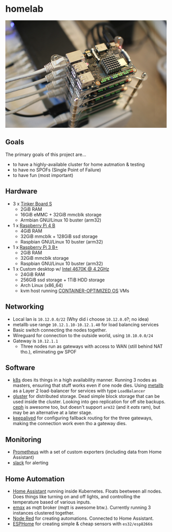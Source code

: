 # homelab

![homelab](/media/homelab_1.jpg)

## Goals

The primary goals of this project are...

- to have a highly-available cluster for home autmation & testing
- to have no SPOFs (Single Point of Failure)
- to have fun (most important)

## Hardware

- 3 x [Tinker Board S](https://www.asus.com/no/Single-Board-Computer/Tinker-Board-S/)
  - 2GiB RAM
  - 16GiB eMMC + 32GiB mmcblk storage
  - Armbian GNU/Linux 10 buster (arm32)
- 1 x [Raspberry Pi 4 B](https://www.raspberrypi.org/products/raspberry-pi-4-model-b/)
  - 4GiB RAM
  - 32GiB mmcblk + 128GiB ssd storage
  - Raspbian GNU/Linux 10 buster (arm32)
- 1 x [Raspberry Pi 3 B+](https://www.raspberrypi.org/products/raspberry-pi-3-model-b-plus/)
  - 2GiB RAM
  - 32GiB mmcblk storage
  - Raspbian GNU/Linux 10 buster (arm32)
- 1 x Custom desktop w/ [Intel 4670K @ 4.2GHz](https://ark.intel.com/content/www/us/en/ark/products/75048/intel-core-i5-4670k-processor-6m-cache-up-to-3-80-ghz.html)
  - 24GiB RAM
  - 256GiB ssd storage + 1TiB HDD storage
  - Arch Linux (x86_64)
  - kvm host running [CONTAINER-OPTIMIZED OS](https://cloud.google.com/container-optimized-os/) VMs

## Networking

- Local lan is `10.12.0.0/22` (Why did i choose `10.12.0.0`?; no idea)
- metallb use range `10.12.1.10-10.12.1.40` for load balancing services
- Basic switch connecting the nodes together.
- Wireguard for connection to the outside world, using `10.10.0.0/24`
- Gateway is `10.12.1.1`
  - Three nodes run as gateways with access to WAN (still behind NAT tho.), eliminating gw SPOF

## Software

- [k8s](https://k8s.io) does its things in a high availability manner. Running 3 nodes as masters, ensuring that stuff works even if one node dies. Using [metallb](https://metallb.universe.tf/) as a Layer 2 load-balancer for services with type `LoadBalancer`
- [gluster](https://www.gluster.org/) for distributed storage. Dead simple block storage that can be used inside the cluster. Looking into geo replication for off site backups. [ceph](https://ceph.io/) is awesome too, but doesn't support `arm32` (and it _eats_ ram), but may be an alternative at a later stage.
- [keepalived](https://www.keepalived.org/) for configuring fallback routing for the three gateways, making the connection work even tho a gateway dies.

## Monitoring

- [Prometheus](https://prometheus.io/) with a set of custom exporters (including data from Home Assistant)
- [slack](https://slack.com) for alerting

## Home Automation

- [Home Assistant](https://www.home-assistant.io/) running inside Kubernetes. Floats beetween all nodes. Does things like turning on and off lights, and controlling the temperature based of various inputs.
- [emqx](https://github.com/emqx/emqx) as mqtt broker (mqtt is awesome btw.). Currently running 3 instances clustered together.
- [Node Red](https://nodered.org/) for creating automations. Connected to Home Assistant.
- [ESPHome](https://esphome.io) for creating simple & cheap sensors with `es32/esp8266`s
